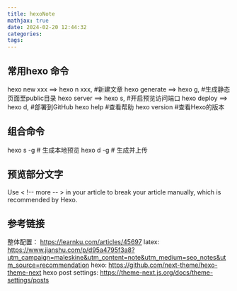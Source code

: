 ```yaml
---
title: hexoNote
mathjax: true
date: 2024-02-20 12:44:32
categories:
tags:
---
```


## 常用hexo 命令
hexo new xxx ==> hexo n xxx, #新建文章
hexo generate ==> hexo g,  #生成静态页面至public目录
hexo server ==> hexo s,  #开启预览访问端口
hexo deploy ==> hexo d,  #部署到GitHub
hexo help  #查看帮助
hexo version  #查看Hexo的版本

## 组合命令
hexo s -g # 生成本地预览
hexo d -g # 生成并上传

## 预览部分文字
Use < !-- more -- > in your article to break your article manually, which is recommended by Hexo.

## 参考链接
<!-- more -->
整体配置： https://learnku.com/articles/45697
latex:  https://www.jianshu.com/p/d95a4795f3a8?utm_campaign=maleskine&utm_content=note&utm_medium=seo_notes&utm_source=recommendation
hexo: https://github.com/next-theme/hexo-theme-next
hexo post settings:  https://theme-next.js.org/docs/theme-settings/posts